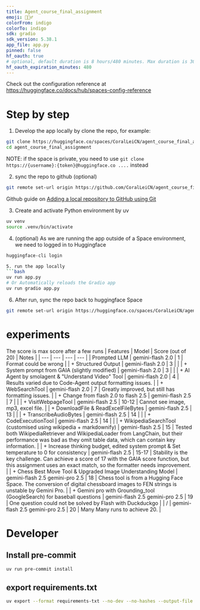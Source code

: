 ```yaml
---
title: Agent_course_final_assignment
emoji: 🕵🏻‍♂️
colorFrom: indigo
colorTo: indigo
sdk: gradio
sdk_version: 5.38.1
app_file: app.py
pinned: false
hf_oauth: true
# optional, default duration is 8 hours/480 minutes. Max duration is 30 days/43200 minutes.
hf_oauth_expiration_minutes: 480
---
```


Check out the configuration reference at https://huggingface.co/docs/hub/spaces-config-reference



# Step by step
1. Develop the app locally by clone the repo, for example:
```bash
git clone https://huggingface.co/spaces/CoralLeiCN/agent_course_final_assignment
cd agent_course_final_assignment
```
NOTE: if the space is private, you need to use `git clone https://{username}:{token}@huggingface.co ....` instead

2. sync the repo to github (optional)
```bash
git remote set-url origin https://github.com/CoralLeiCN/agent_course_final_assignment.git
```
Github guide on [Adding a local repository to GitHub using Git](https://docs.github.com/en/migrations/importing-source-code/using-the-command-line-to-import-source-code/adding-locally-hosted-code-to-github#adding-a-local-repository-to-github-using-git)

3. Create and activate Python environment by uv
```bash
uv venv
source .venv/bin/activate
```

4. (optional) As we are running the app outside of a Space environment, we need to logged in to Huggingface
```bash
huggingface-cli login

5. run the app locally
```bash
uv run app.py
# Or Automatically reloads the Gradio app
uv run gradio app.py
```

6. After run, sync the repo back to huggingface Space
```bash
git remote set-url origin https://huggingface.co/spaces/CoralLeiCN/agent_course_final_assignment
```
# experiments
The score is max score after a few runs
| Features | Model | Score (out of 20) | Notes |
| --- | --- | --- | --- |
| Prompted LLM | gemini-flash 2.0 | 1 | Format could be wrong |
| + Structured Output | gemini-flash 2.0 | 3 |  |
| + System prompt from GAIA (slightly modified) | gemini-flash 2.0 | 3 |  |
| + AI Agent by smolagent & "Understand Video" Tool | gemini-flash 2.0 | 4 | Results varied due to Code-Agent output formatting issues. |
| + WebSearchTool | gemini-flash 2.0 | 7 | Greatly improved, but still has formatting issues. |
| + Change from flash 2.0 to flash 2.5 | gemini-flash 2.5 | 7 |  |
| + VisitWebpageTool | gemini-flash 2.5 | 10-12 | Cannot see image, mp3, excel file. |
| + DownloadFile & ReadExcelFileBytes | gemini-flash 2.5 | 13 |  |
| + TranscribeAudioBytes | gemini-flash 2.5 | 14 |  |
| + CodeExecutionTool | gemini-flash 2.5 | 14 |  |
| + WikipediaSearchTool (customised using wikipedia + markdownify) | gemini-flash 2.5 | 15 | Tested both WikipediaRetriever and WikipediaLoader from LangChain, but their performance was bad as they omit table data, which can contain key information. |
| + Increase thinking budget, edited system prompt & Set temperature to 0 for consistency | gemini-flash 2.5 | 15-17 | Stability is the key challenge.  Can achieve a score of 17 with the GAIA score function, but this assignment uses an exact match, so the formatter needs improvement. |
| + Chess Best Move Tool & Upgraded Image Understanding Model | gemini-flash 2.5 gemini-pro 2.5 | 18 | Chess tool is from a Hugging Face Space. The conversion of digital chessboard images to FEN strings is unstable by Gemini Pro.  |
| + Gemini pro with Grounding_tool (GoogleSearch) for baseball questions | gemini-flash 2.5 gemini-pro 2.5 | 19 | One question could not be solved by Flash with Duckduckgo |
| / | gemini-flash 2.5 gemini-pro 2.5 | 20 | Many Many runs to achieve 20. |

# Developer
## Install pre-commit
```bash
uv run pre-commit install
```

## export requirements.txt
```bash
uv export --format requirements-txt --no-dev --no-hashes --output-file requirements.txt
```